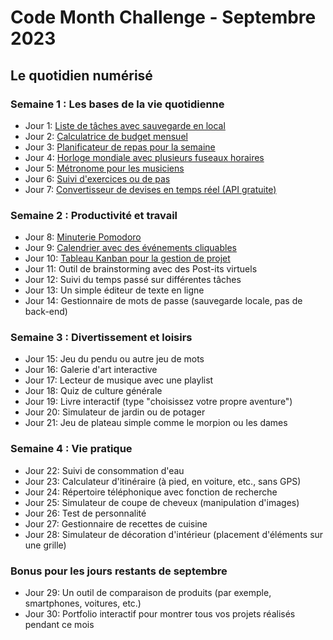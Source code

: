 # Code Month Challenge - Septembre 2023
## Le quotidien numérisé

### Semaine 1 : Les bases de la vie quotidienne
- Jour 1: [Liste de tâches avec sauvegarde en local](https://github.com/Ormidales/CodeMonthChallenge/tree/main/0.%20Septembre%202023%20-%20Le%20quotidien%20numérisé/Jour%201%20-%20Liste%20de%20tâches%20avec%20sauvegarde%20en%20local)
- Jour 2: [Calculatrice de budget mensuel](https://github.com/Ormidales/CodeMonthChallenge/tree/main/0.%20Septembre%202023%20-%20Le%20quotidien%20numérisé/Jour%202%20-%20Calculatrice%20de%20budget%20mensuel)
- Jour 3: [Planificateur de repas pour la semaine](https://github.com/Ormidales/CodeMonthChallenge/tree/main/0.%20Septembre%202023%20-%20Le%20quotidien%20numérisé/Jour%203%20-%20Planificateur%20de%20repas%20pour%20la%20semaine)
- Jour 4: [Horloge mondiale avec plusieurs fuseaux horaires](https://github.com/Ormidales/CodeMonthChallenge/tree/main/0.%20Septembre%202023%20-%20Le%20quotidien%20numérisé/Jour%204%20-%20Horloge%20mondiale%20avec%20plusieurs%20fuseaux%20horaires)
- Jour 5: [Métronome pour les musiciens](https://github.com/Ormidales/CodeMonthChallenge/tree/main/0.%20Septembre%202023%20-%20Le%20quotidien%20numérisé/Jour%205%20-%20Métronome%20pour%20les%20musiciens)
- Jour 6: [Suivi d'exercices ou de pas](https://github.com/Ormidales/CodeMonthChallenge/tree/main/0.%20Septembre%202023%20-%20Le%20quotidien%20numérisé/Jour%206%20-%20Suivi%20d'exercices%20ou%20de%20pas)
- Jour 7: [Convertisseur de devises en temps réel (API gratuite)](https://github.com/Ormidales/CodeMonthChallenge/tree/main/0.%20Septembre%202023%20-%20Le%20quotidien%20numérisé/Jour%207%20-%20Convertisseur%20de%20devises%20en%20temps%20réel)

### Semaine 2 : Productivité et travail
- Jour 8: [Minuterie Pomodoro](https://github.com/Ormidales/CodeMonthChallenge/tree/main/0.%20Septembre%202023%20-%20Le%20quotidien%20numérisé/Jour%208%20-%20Minuterie%20Pomodoro)
- Jour 9: [Calendrier avec des événements cliquables](https://github.com/Ormidales/CodeMonthChallenge/tree/main/0.%20Septembre%202023%20-%20Le%20quotidien%20numérisé/Jour%209%20-%20Calendrier%20avec%20des%20événements%20cliquables)
- Jour 10: [Tableau Kanban pour la gestion de projet](https://github.com/Ormidales/CodeMonthChallenge/tree/main/0.%20Septembre%202023%20-%20Le%20quotidien%20numérisé/Jour%2010%20-%20Tableau%20Kanban%20pour%20la%20gestion%20de%20projet)
- Jour 11: Outil de brainstorming avec des Post-its virtuels
- Jour 12: Suivi du temps passé sur différentes tâches
- Jour 13: Un simple éditeur de texte en ligne
- Jour 14: Gestionnaire de mots de passe (sauvegarde locale, pas de back-end)

### Semaine 3 : Divertissement et loisirs
- Jour 15: Jeu du pendu ou autre jeu de mots
- Jour 16: Galerie d'art interactive
- Jour 17: Lecteur de musique avec une playlist
- Jour 18: Quiz de culture générale
- Jour 19: Livre interactif (type "choisissez votre propre aventure")
- Jour 20: Simulateur de jardin ou de potager
- Jour 21: Jeu de plateau simple comme le morpion ou les dames

### Semaine 4 : Vie pratique
- Jour 22: Suivi de consommation d'eau
- Jour 23: Calculateur d'itinéraire (à pied, en voiture, etc., sans GPS)
- Jour 24: Répertoire téléphonique avec fonction de recherche
- Jour 25: Simulateur de coupe de cheveux (manipulation d'images)
- Jour 26: Test de personnalité
- Jour 27: Gestionnaire de recettes de cuisine
- Jour 28: Simulateur de décoration d'intérieur (placement d'éléments sur une grille)

### Bonus pour les jours restants de septembre
- Jour 29: Un outil de comparaison de produits (par exemple, smartphones, voitures, etc.)
- Jour 30: Portfolio interactif pour montrer tous vos projets réalisés pendant ce mois
